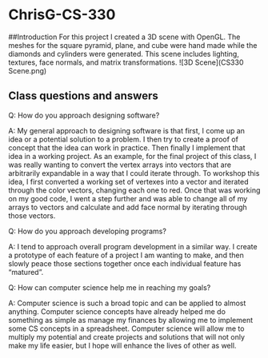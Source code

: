 # ChrisG-CS-330


##Introduction
For this project I created a 3D scene with OpenGL. The meshes for the square pyramid, plane, and cube were hand made while the diamonds and cylinders were generated. This scene includes lighting, textures, face normals, and matrix transformations.
![3D Scene](CS330 Scene.png)


## Class questions and answers
Q: How do you approach designing software?

A: My general approach to designing software is that first, I come up an idea or a potential solution to a problem. I then try to create a proof of concept that the idea can work in practice. Then finally I implement that idea in a working project.
 As an example, for the final project of this class, I was really wanting to convert the vertex arrays into vectors that are arbitrarily expandable in a way that I could iterate through. To workshop this idea, I first converted a working set of vertexes into a vector and iterated through the color vectors, changing each one to red. Once that was working on my good code, I went a step further and was able to change all of my arrays to vectors and calculate and add face normal by iterating through those vectors.


Q: How do you approach developing programs?

A: I tend to approach overall program development in a similar way. I create a prototype of each feature of a project I am wanting to make, and then slowly peace those sections together once each individual feature has “matured”.


Q: How can computer science help me in reaching my goals?

A: Computer science is such a broad topic and can be applied to almost anything. Computer science concepts have already helped me do something as simple as manage my finances by allowing me to implement some CS concepts in a spreadsheet. Computer science will allow me to multiply my potential and create projects and solutions that will not only make my life easier, but I hope will enhance the lives of other as well.
